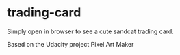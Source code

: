 # trading-card

Simply open in browser to see a cute sandcat trading card.

Based on the Udacity project Pixel Art Maker

